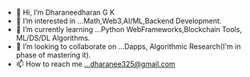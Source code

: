 - 👋 Hi, I’m Dharaneedharan G K
- 👀 I’m interested in ...Math,Web3,AI/ML,Backend Development.
- 🌱 I’m currently learning ...Python WebFrameworks,Blockchain Tools, ML/DS/DL Algorithms.
- 💞️ I’m looking to collaborate on ...Dapps, Algorithmic Research(I'm in phase of mastering it).
- 📫 How to reach me ...dharanee325@gmail.com


<!---
imdharanee/imdharanee is a ✨ special ✨ repository because its `README.md` (this file) appears on your GitHub profile.
You can click the Preview link to take a look at your changes.
--->
